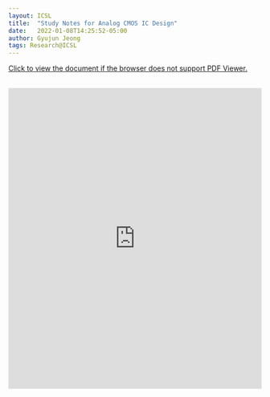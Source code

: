 ```yaml
---
layout: ICSL
title:  "Study Notes for Analog CMOS IC Design"
date:   2022-01-08T14:25:52-05:00
author: Gyujun Jeong
tags: Research@ICSL
---
```


<a href="https://drive.google.com/file/d/1D0NbrVrMHSvzKVHeSDCTt1Jw2WhbXIqY/preview" target="_blank">Click to view the document if the browser does not support PDF Viewer.</a><br><br>
<iframe src="https://drive.google.com/file/d/1D0NbrVrMHSvzKVHeSDCTt1Jw2WhbXIqY/preview" style="width:100%; height:600px;" frameborder="0"></iframe>
